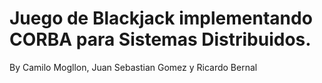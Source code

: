 # Juego de Blackjack implementando CORBA para Sistemas Distribuidos.
By Camilo Mogllon, Juan Sebastian Gomez y Ricardo Bernal

